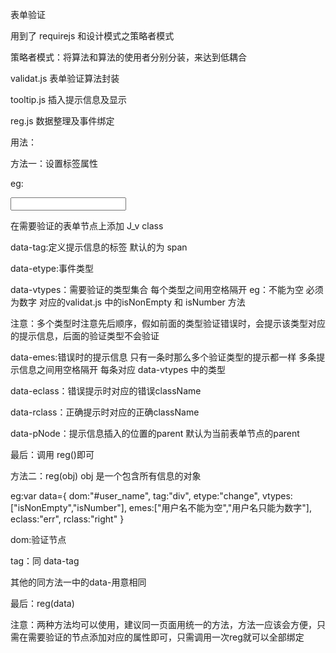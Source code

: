 表单验证

用到了 requirejs  和设计模式之策略者模式

策略者模式：将算法和算法的使用者分别分装，来达到低耦合

validat.js  表单验证算法封装

tooltip.js  插入提示信息及显示

reg.js 数据整理及事件绑定

用法：

方法一：设置标签属性

eg:

<input type="text" id="china_name" class="input_box J_v" data-tag="div" data-etype="change" data-vtypes="isNonEmpty" data-emes="姓名不能为空" data-eclass="err" data-rclass="right" data-pNode="">

在需要验证的表单节点上添加 J_v  class

data-tag:定义提示信息的标签  默认的为 span

data-etype:事件类型

data-vtypes：需要验证的类型集合 每个类型之间用空格隔开  eg：不能为空 必须为数字 对应的validat.js 中的isNonEmpty 和 isNumber 方法

注意：多个类型时注意先后顺序，假如前面的类型验证错误时，会提示该类型对应的提示信息，后面的验证类型不会验证

data-emes:错误时的提示信息  只有一条时那么多个验证类型的提示都一样  多条提示信息之间用空格隔开  每条对应 data-vtypes 中的类型

data-eclass：错误提示时对应的错误className

data-rclass：正确提示时对应的正确className

data-pNode：提示信息插入的位置的parent  默认为当前表单节点的parent

最后：调用 reg()即可


方法二：reg(obj)  obj 是一个包含所有信息的对象

eg:var data={
		dom:"#user_name",
		tag:"div",
		etype:"change",
		vtypes:["isNonEmpty","isNumber"],
		emes:["用户名不能为空","用户名只能为数字"],
		eclass:"err",
		rclass:"right"
	}


dom:验证节点

tag：同 data-tag   

其他的同方法一中的data-用意相同

最后：reg(data)

注意：两种方法均可以使用，建议同一页面用统一的方法，方法一应该会方便，只需在需要验证的节点添加对应的属性即可，只需调用一次reg就可以全部绑定
